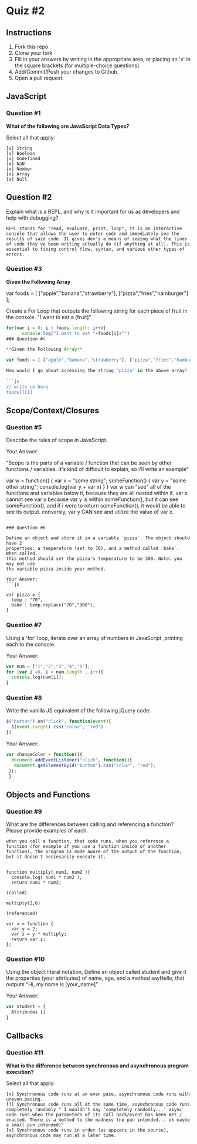 # Quiz #2

## Instructions

1. Fork this repo
2. Clone your fork
3. Fill in your answers by writing in the appropriate area, or placing an 'x' in
the square brackets (for multiple-choice questions).
4. Add/Commit/Push your changes to Github.
5. Open a pull request.

## JavaScript

### Question #1

**What of the following are JavaScript Data Types?**

Select all that apply:
```
[x] String
[x] Boolean
[x] Undefined
[x] NaN
[x] Number
[x] Array
[x] Null
```

## Question #2

Explain what is a REPL, and why is it important for us as developers and help with debugging?

```text
REPL stands for "read, evaluate, print, loop", it is an interactive console that allows the user to enter code and immediately see the results of said code. It gives dev's a means of seeing what the lines of code they've been writing actually do (if anything at all). This is essential to fixing control flow, syntax, and various other types of errors.
```
### Question #3

**Given the Following Array**

var foods = [ ["apple","banana","strawberry"], ["pizza","fries","hamburger"] ];

Create a For Loop that outputs the following string for each piece of fruit in the console. "I want to eat a [fruit]"

```js
for(var i = 0; i < foods.length; i++){
      console.log("I want to eat "+foods[i]+"")
### Question #4

**Given the Following Array**

var foods = [ ["apple","banana","strawberry"], ["pizza","fries","hamburger"] ];

How would I go about accessing the string "pizza" in the above array?

```js
// write ce here
foods[][1]
```

## Scope/Context/Closures

### Question #5

Describe the rules of scope in JavaScript.

Your Answer:

"Scope is the parts of a variable / function that can be seen by other functions / variables.  It's kind of difficult to explain, so i'll write an example"

var w = function() {
var x = "some string";
someFunction() {
  var y = "some other string";
  console.log(var y + var x)
  }
}
var w can "see" all of the functions and variables below it, because they are all nested within it. var x cannot see var y because var y is within someFunction(), but it can see someFunction(), and if i were to return someFunction(), it would be able to see its output. conversly, var y CAN see and utilize the value of var x.
```

### Question #6

Define an object and store it in a variable `pizza`. The object should have 2
properties: a temperature (set to 70), and a method called `bake`. When called,
this method should set the pizza's temperature to be 300. Note: you may not use
the variable pizza inside your method.

Your Answer:
```js

var pizza = {
  temp : "70",
  bake : temp.replace("70","300"),  
}

```

### Question #7

Using a 'for' loop, iterate over an array of numbers in JavaScript, printing each to the console.

Your Answer:
```js
var num = ["1","2","3","4","5"];
for (var i =0, i < num.length , i++){
  console.log(num[i]);
}

```

### Question #8

Write the vanilla JS equivalent of the following jQuery code:

```js
$("button").on("click", function(event){
  $(event.target).css('color', 'red')
})
```

Your Answer:
```js
var changeColor = function(){
  document.addEventListener("click", function(){
   document.getElementById("button").css("color", "red");
 });
 }
```

## Objects and Functions

### Question #9

What are the differences between calling and referencing a function? Please provide examples of each.

```text
when you call a function, that code runs. when you reference a function (for example if you use a function inside of another function), the program is made aware of the output of the function, but it doesn't neccesarily execute it.


function multiply( num1, num2 ){
  console.log( num1 * num2 );
  return num1 * num2;

(called)

multiply(2,6)

(referenced)

var x = function {
  var y = 2;
  var z = y * multiply;
  return var z;
};   
```
### Question #10

Using the object literal notation, Define an object called student and give it the properties (your attributes) of name, age, and a method sayHello, that outputs "Hi, my name is [your_name]".

Your Answer:
```js
var student = {
  Attributes []
}
```

## Callbacks

### Question #11

**What is the difference between synchronous and asynchronous program execution?**

Select all that apply:
```
[x] Synchronous code runs at an even pace, asynchronous code runs with uneven pacing.
[?] Synchronous code runs all at the same time, asynchronous code runs completely randomly " I wouldn't say 'completely randomly...' async code runs when the parameters of its call back/event has been met / enacted. There is a method to the madness (no pun intended... ok maybe a small pun intended)"
[x] Synchronous code runs in order (as appears in the source), asynchronous code may run at a later time.
```
